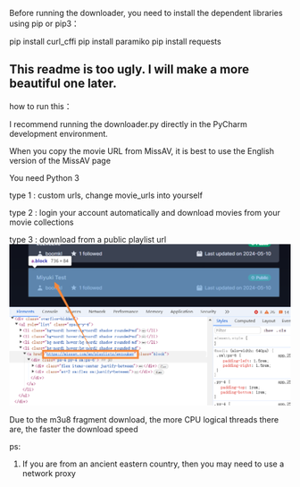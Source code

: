 Before running the downloader, you need to install the dependent libraries using pip or pip3：

pip install curl_cffi
pip install paramiko
pip install requests

This readme is too ugly. I will make a more beautiful one later.
------------------------------------------------------------------------------------------------

how to run this：

I recommend running the downloader.py directly in the PyCharm development environment. 

When you copy the movie URL from MissAV, it is best to use the English version of the MissAV page

You need Python 3

type 1 : custom urls, change movie_urls into yourself

type 2 : login your account automatically and download movies from your movie collections

type 3 : download from a public playlist url
![public_playlist_url.png](public_playlist_url.png)

Due to the m3u8 fragment download, the more CPU logical threads there are, the faster the download speed

ps: 

1. If you are from an ancient eastern country, then you may need to use a network proxy
